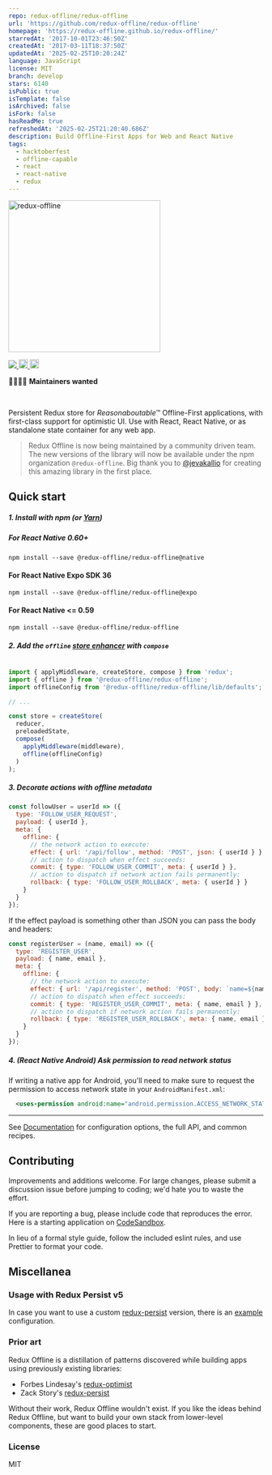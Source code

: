 ```yaml
---
repo: redux-offline/redux-offline
url: 'https://github.com/redux-offline/redux-offline'
homepage: 'https://redux-offline.github.io/redux-offline/'
starredAt: '2017-10-01T23:46:50Z'
createdAt: '2017-03-11T18:37:50Z'
updatedAt: '2025-02-25T10:20:24Z'
language: JavaScript
license: MIT
branch: develop
stars: 6140
isPublic: true
isTemplate: false
isArchived: false
isFork: false
hasReadMe: true
refreshedAt: '2025-02-25T21:20:40.686Z'
description: Build Offline-First Apps for Web and React Native
tags:
  - hacktoberfest
  - offline-capable
  - react
  - react-native
  - redux
---
```


<p>
  <img alt="redux-offline" src="docs/static/img/redux-offline.png" width="300"></img>
</p>
<p>
  <a title='License' href="https://raw.githubusercontent.com/redux-offline/redux-offline/master/LICENSE" height="18">
    <img src='https://img.shields.io/badge/license-MIT-blue.svg' />
  </a>
  <a href="https://badge.fury.io/js/%40redux-offline%2Fredux-offline">
    <img src="https://badge.fury.io/js/%40redux-offline%2Fredux-offline.svg" alt="npm version" height="18">
  </a>
  <a href="https://travis-ci.org/redux-offline/redux-offline">
    <img src="https://travis-ci.org/redux-offline/redux-offline.svg?branch=master" alt="travis" height="18">
  </a>
</p>

🚨🚨🚨🚨 **Maintainers wanted**

<br>

Persistent Redux store for _Reasonaboutable_:tm: Offline-First applications, with first-class support for optimistic UI. Use with React, React Native, or as standalone state container for any web app.

> Redux Offline is now being maintained by a community driven team. The new versions of the library will now be available under the npm organization `@redux-offline`. Big thank you to [@jevakallio](https://github.com/jevakallio) for creating this amazing library in the first place.

## Quick start

##### 1. Install with npm (or [Yarn](https://yarnpkg.com))

##### For React Native 0.60+
```shell
npm install --save @redux-offline/redux-offline@native
```

#### For React Native Expo SDK 36
```shell
npm install --save @redux-offline/redux-offline@expo
```

#### For React Native <= 0.59
```shell
npm install --save @redux-offline/redux-offline
```

##### 2. Add the `offline` [store enhancer](http://redux.js.org/docs/Glossary.html#store-enhancer) with `compose`
```js

import { applyMiddleware, createStore, compose } from 'redux';
import { offline } from '@redux-offline/redux-offline';
import offlineConfig from '@redux-offline/redux-offline/lib/defaults';

// ...

const store = createStore(
  reducer,
  preloadedState,
  compose(
    applyMiddleware(middleware),
    offline(offlineConfig)
  )
);
```

##### 3. Decorate actions with offline metadata

```js
const followUser = userId => ({
  type: 'FOLLOW_USER_REQUEST',
  payload: { userId },
  meta: {
    offline: {
      // the network action to execute:
      effect: { url: '/api/follow', method: 'POST', json: { userId } },
      // action to dispatch when effect succeeds:
      commit: { type: 'FOLLOW_USER_COMMIT', meta: { userId } },
      // action to dispatch if network action fails permanently:
      rollback: { type: 'FOLLOW_USER_ROLLBACK', meta: { userId } }
    }
  }
});
```

If the effect payload is something other than JSON you can pass the body and headers:

```js
const registerUser = (name, email) => ({
  type: 'REGISTER_USER',
  payload: { name, email },
  meta: {
    offline: {
      // the network action to execute:
      effect: { url: '/api/register', method: 'POST', body: `name=${name}&email=${email}`, headers: { 'content-type': 'application/x-www-form-urlencoded' } },
      // action to dispatch when effect succeeds:
      commit: { type: 'REGISTER_USER_COMMIT', meta: { name, email } },
      // action to dispatch if network action fails permanently:
      rollback: { type: 'REGISTER_USER_ROLLBACK', meta: { name, email } }
    }
  }
});
```

##### 4. (React Native Android) Ask permission to read network status

If writing a native app for Android, you'll need to make sure to request the permission to access network state in your `AndroidManifest.xml`:

```xml
  <uses-permission android:name="android.permission.ACCESS_NETWORK_STATE" />
```
* * *

See [Documentation](https://redux-offline.github.io/redux-offline) for configuration options, the full API, and common recipes.

## Contributing

Improvements and additions welcome. For large changes, please submit a discussion issue before jumping to coding; we'd hate you to waste the effort.

If you are reporting a bug, please include code that reproduces the error. Here is a starting application on [CodeSandbox](https://codesandbox.io/s/8xml9l1r0j).

In lieu of a formal style guide, follow the included eslint rules, and use Prettier to format your code.

## Miscellanea

### Usage with Redux Persist v5

In case you want to use a custom [redux-persist](https://github.com/rt2zz/redux-persist) version, there is an
[example](https://gist.github.com/jarvisluong/f14872b9c7ed00bc2afc89c4622e3b55) configuration.

### Prior art

Redux Offline is a distillation of patterns discovered while building apps using previously existing libraries:

* Forbes Lindesay's [redux-optimist](https://github.com/ForbesLindesay/redux-optimist)
* Zack Story's [redux-persist](https://github.com/rt2zz/redux-persist/tree/v4)

Without their work, Redux Offline wouldn't exist. If you like the ideas behind Redux Offline, but want to build your own stack from lower-level components, these are good places to start.

### License

MIT
